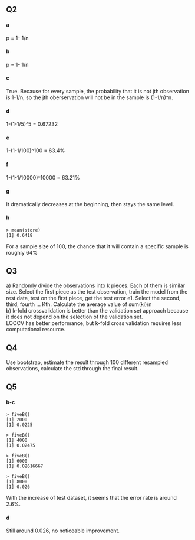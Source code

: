 ## Q2
#### a
p = 1- 1/n
#### b
p = 1- 1/n
#### c
True. Because for every sample, the probability that it is not jth observation is 1-1/n, so the jth oberservation will not be in the sample is (1-1/n)^n.
#### d
1-(1-1/5)^5 = 0.67232
#### e
1-(1-1/100)^100 = 63.4%
#### f
1-(1-1/10000)^10000 = 63.21%
#### g
It dramatically decreases at the beginning, then stays the same level.
#### h
```
> mean(store)
[1] 0.6418
```
For a sample size of 100, the chance that it will contain a specific sample is roughly 64%

## Q3
a) Randomly divide the observations into k pieces. Each of them is similar size. Select the first piece as the test observation, train the model
from the rest data, test on the first piece, get the test error e1. Select the second, third, fourth ... Kth. Calculate the average value 
of sum(ki)/n  
b) k-fold crossvalidation is better than the validation set approach because it does not depend on the selection of the validation set.  
LOOCV has better performance, but k-fold cross validation requires less computational resource.

## Q4
Use bootstrap, estimate the result through 100 different resampled observations, calculate the std through the final result.

## Q5
#### b-c
```
> fiveB()
[1] 2000
[1] 0.0225

> fiveB()
[1] 4000
[1] 0.02475

> fiveB()
[1] 6000
[1] 0.02616667

> fiveB()
[1] 8000
[1] 0.026
```
With the increase of test dataset, it seems that the error rate is around 2.6%.

#### d
Still around 0.026, no noticeable improvement.
